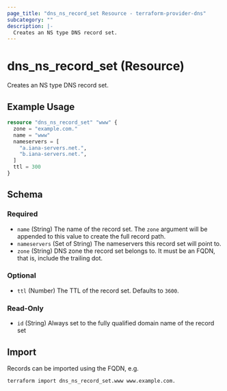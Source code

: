 ```yaml
---
page_title: "dns_ns_record_set Resource - terraform-provider-dns"
subcategory: ""
description: |-
  Creates an NS type DNS record set.
---
```


# dns_ns_record_set (Resource)

Creates an NS type DNS record set.

## Example Usage

```terraform
resource "dns_ns_record_set" "www" {
  zone = "example.com."
  name = "www"
  nameservers = [
    "a.iana-servers.net.",
    "b.iana-servers.net.",
  ]
  ttl = 300
}
```

<!-- schema generated by tfplugindocs -->
## Schema

### Required

- `name` (String) The name of the record set. The `zone` argument will be appended to this value to create the full record path.
- `nameservers` (Set of String) The nameservers this record set will point to.
- `zone` (String) DNS zone the record set belongs to. It must be an FQDN, that is, include the trailing dot.

### Optional

- `ttl` (Number) The TTL of the record set. Defaults to `3600`.

### Read-Only

- `id` (String) Always set to the fully qualified domain name of the record set

## Import

Records can be imported using the FQDN, e.g.

```shell
terraform import dns_ns_record_set.www www.example.com.
```

